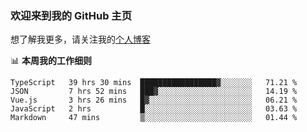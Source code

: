 ### 欢迎来到我的 GitHub 主页

想了解我更多，请关注我的[个人博客](https://leoku.top)


📊 **本周我的工作细则**
<!--START_SECTION:waka-->
```text
TypeScript   39 hrs 30 mins  █████████████████▓░░░░░░░   71.21 % 
JSON         7 hrs 52 mins   ███▓░░░░░░░░░░░░░░░░░░░░░   14.19 % 
Vue.js       3 hrs 26 mins   █▓░░░░░░░░░░░░░░░░░░░░░░░   06.21 % 
JavaScript   2 hrs           █░░░░░░░░░░░░░░░░░░░░░░░░   03.63 % 
Markdown     47 mins         ▒░░░░░░░░░░░░░░░░░░░░░░░░   01.44 % 
```
<!--END_SECTION:waka-->
